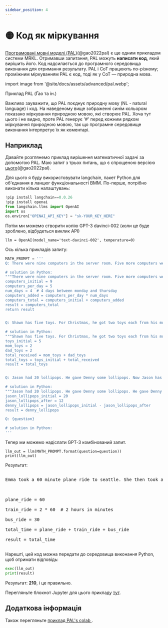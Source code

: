```yaml
---
sidebar_position: 4
---
```


# 🟡 Код як міркування

[Програмовані мовні моделі (PAL)](https://reasonwithpal.com)(@gao2022pal) є ще одним прикладом системи MRKL. Отримавши запитання, PAL можуть **написати код**, який вирішить його. Код надсилається до програмного середовища виконання для отримання результату. PAL і CoT працюють по-різному; проміжним міркуванням PAL є код, тоді як у CoT — природна мова.

import image from '@site/docs/assets/advanced/pal.webp';

<div style={{textAlign: 'center'}}>
  <LazyLoadImage src={image} style={{width: "500px"}} />
</div>

<div style={{textAlign: 'center'}}>
Приклад PAL (Ґао та ін.)
</div>

Важливо зауважити, що PAL поєднує природну мову (NL - natural language) і код. На наведеному вище зображенні синім кольором показано міркування природною мовою, які створює PAL. Хоча тут цього і не видно, проте PAL генерує '\#' перед кожним рядком міркування природною мовою, так що програмне середовище виконання інтерпретує їх як коментарі.

## Наприклад

Давайте розглянемо приклад вирішення математичної задачі за допомогою PAL. Маю запит з трьох питань, що є спрощеною версією [цього](https://github.com/reasoning-machines/pal/blob/main/pal/prompt/math_prompts.py)(@gao2022pal).

Для цього я буду використовувати langchain, пакет Python для об'єднання в ланцюг функціональності ВМM. По-перше, потрібно виконати кілька налаштувань:

```python
!pip install langchain==0.0.26
!pip install openai
from langchain.llms import OpenAI
import os
os.environ["OPENAI_API_KEY"] = "sk-YOUR_KEY_HERE"
```

Потім ми можемо створити копію GPT-3 davinci-002 (коли це буде зроблено, відбудеться виклик API)
```
llm = OpenAI(model_name='text-davinci-002', temperature=0)
```

Ось кілька прикладів запиту:

```python
MATH_PROMPT = '''
Q: There were nine computers in the server room. Five more computers were installed each day, from monday to thursday. How many computers are now in the server room?

# solution in Python:
"""There were nine computers in the server room. Five more computers were installed each day, from monday to thursday. How many computers are now in the server room?"""
computers_initial = 9
computers_per_day = 5
num_days = 4  # 4 days between monday and thursday
computers_added = computers_per_day * num_days
computers_total = computers_initial + computers_added
result = computers_total
return result


Q: Shawn has five toys. For Christmas, he got two toys each from his mom and dad. How many toys does he have now?

# solution in Python:
"""Shawn has five toys. For Christmas, he got two toys each from his mom and dad. How many toys does he have now?"""
toys_initial = 5
mom_toys = 2
dad_toys = 2
total_received = mom_toys + dad_toys
total_toys = toys_initial + total_received
result = total_toys


Q: Jason had 20 lollipops. He gave Denny some lollipops. Now Jason has 12 lollipops. How many lollipops did Jason give to Denny?

# solution in Python:
"""Jason had 20 lollipops. He gave Denny some lollipops. He gave Denny some lollipops. How many lollipops did Jason give to Denny?"""
jason_lollipops_initial = 20
jason_lollipops_after = 12
denny_lollipops = jason_lollipops_initial - jason_lollipops_after
result = denny_lollipops

Q: {question}

# solution in Python:
'''
```

Тепер ми можемо надіслати GPT-3 комбінований запит.

```
llm_out = llm(MATH_PROMPT.format(question=question))
print(llm_out)
```

Результат:

<pre>
<span className="bluegreen-highlight">
Emma took a 60 minute plane ride to seattle. She then took a 2 hour train ride to portland, and then a 30 minute bus ride to vancouver. How long did it take her to get to vancouver?<br/><br/>

plane_ride = 60<br/>
train_ride = 2 * 60  # 2 hours in minutes<br/>
bus_ride = 30<br/>
total_time = plane_ride + train_ride + bus_ride<br/>
result = total_time
</span>
</pre>

Нарешті, цей код можна передати до середовища виконання Python, щоб отримати відповідь:

```python
exec(llm_out)
print(result)
```

Результат: **210**, і це правильно.

Перегляньте блокнот Jupyter для цього прикладу [тут](https://github.com/trigaten/Learn_Prompting/tree/main/docs/code_examples/PAL.ipynb).

## Додаткова інформація

Також перегляньте [приклад PAL's colab ](https://colab.research.google.com/drive/1u4_RsdI0E79PCMDdcPiJUzYhdnjoXeXc?usp=sharing#scrollTo=Ba0ycacK4i1V).